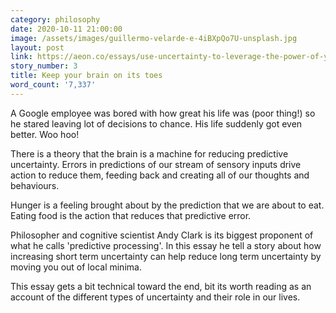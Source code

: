 ```yaml
---
category: philosophy
date: 2020-10-11 21:00:00
image: /assets/images/guillermo-velarde-e-4iBXpQo7U-unsplash.jpg
layout: post
link: https://aeon.co/essays/use-uncertainty-to-leverage-the-power-of-your-predictive-brain
story_number: 3
title: Keep your brain on its toes
word_count: '7,337'
---
```


A Google employee was bored with how great his life was (poor thing!) so he stared leaving lot of decisions to chance. His life suddenly got even better. Woo hoo!

There is a theory that the brain is a machine for reducing predictive uncertainty. Errors in predictions of our stream of sensory inputs drive action to reduce them, feeding back and creating all of our thoughts and behaviours. 

Hunger is a feeling brought about by the prediction that we are about to eat. Eating food is the action that reduces that predictive error.

Philosopher and cognitive scientist Andy Clark is its biggest proponent of what he calls 'predictive processing'.  In this essay he tell  a story about how increasing short term uncertainty can help reduce long term uncertainty by moving you out of local minima.

This essay gets a bit technical toward the end, bit its worth reading as an account of the different types of uncertainty and their role in our lives.

